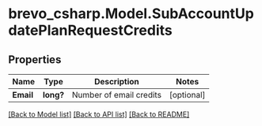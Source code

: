 # brevo_csharp.Model.SubAccountUpdatePlanRequestCredits
## Properties

Name | Type | Description | Notes
------------ | ------------- | ------------- | -------------
**Email** | **long?** | Number of email credits | [optional] 

[[Back to Model list]](../README.md#documentation-for-models) [[Back to API list]](../README.md#documentation-for-api-endpoints) [[Back to README]](../README.md)

